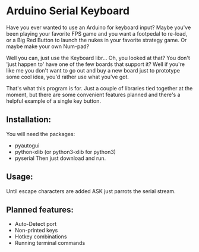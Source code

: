 # Arduino Serial Keyboard

Have you ever wanted to use an Arduino for keyboard input? Maybe you've been playing your favorite FPS game and you want a footpedal to re-load, or a Big Red Button to launch the nukes in your favorite strategy game. Or maybe make your own Num-pad?

Well you can, just use the Keyboard libr... Oh, you looked at that? You don't 'just happen to' have one of the few boards that support it? Well if you're like me you don't want to go out and buy a new board just to prototype some cool idea, you'd rather use what you've got.

That's what this program is for. Just a couple of libraries tied together at the moment, but there are some convenient features planned and there's a helpful example of a single key button.

## Installation:
You will need the packages:
* pyautogui
* python-xlib (or python3-xlib for python3)
* pyserial
Then just download and run.

## Usage:
Until escape characters are added ASK just parrots the serial stream.

## Planned features:
* Auto-Detect port
* Non-printed keys
* Hotkey combinations
* Running terminal commands

